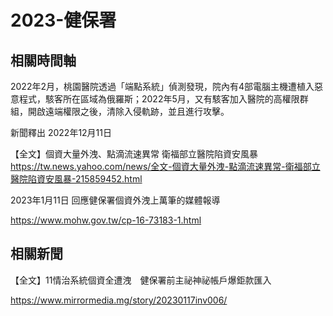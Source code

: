 # 2023-健保署


## 相關時間軸 

2022年2月，桃園醫院透過「端點系統」偵測發現，院內有4部電腦主機遭植入惡意程式，駭客所在區域為俄羅斯；2022年5月，又有駭客加入醫院的高權限群組，開啟遠端權限之後，清除入侵軌跡，並且進行攻擊。

新聞釋出 
2022年12月11日

【全文】個資大量外洩、點滴流速異常 衛福部立醫院陷資安風暴
https://tw.news.yahoo.com/news/全文-個資大量外洩-點滴流速異常-衛福部立醫院陷資安風暴-215859452.html

2023年1月11日
回應健保署個資外洩上萬筆的媒體報導

https://www.mohw.gov.tw/cp-16-73183-1.html

## 相關新聞 

【全文】11情治系統個資全遭洩　健保署前主祕神祕帳戶爆鉅款匯入

https://www.mirrormedia.mg/story/20230117inv006/